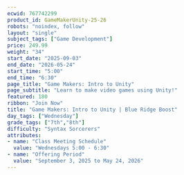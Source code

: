 ```yaml
---
ecwid: 767742299
product_id: GameMakerUnity-25-26
robots: "noindex, follow"
layout: "single"
subject_tags: ["Game Development"]
price: 249.99
weight: "34"
start_date: "2025-09-03"
end_date: "2026-05-24"
start_time: "5:00"
end_time: "6:30"
page_title: "Game Makers: Intro to Unity"
page_subtitle: "Learn to make video games using Unity!"
featured: 180
ribbon: "Join Now"
title: "Game Makers: Intro to Unity | Blue Ridge Boost"
day_tags: ["Wednesday"]
grade_tags: ["7th","8th"]
difficulty: "Syntax Sorcerers"
attributes:
- name: "Class Meeting Schedule"
  value: "Wednesdays 5:00 - 6:30"
- name: "Offering Period"
  value: "September 3, 2025 to May 24, 2026"
---
```

